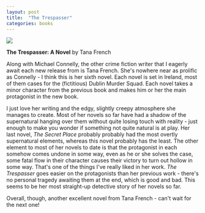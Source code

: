 ```yaml
---
layout: post
title:  "The Trespasser"
categories: books
---
```

<a target="_blank"  href="https://www.amazon.com/gp/product/0670026336/ref=as_li_tl?ie=UTF8&camp=1789&creative=9325&creativeASIN=0670026336&linkCode=as2&tag=42models-20&linkId=42e670e152b1a0fe8e81bc7520240315"><img border="0" src="//ws-na.amazon-adsystem.com/widgets/q?_encoding=UTF8&MarketPlace=US&ASIN=0670026336&ServiceVersion=20070822&ID=AsinImage&WS=1&Format=_SL160_&tag=42models-20" ></a><img src="//ir-na.amazon-adsystem.com/e/ir?t=42models-20&l=am2&o=1&a=0670026336" width="1" height="1" border="0" alt="" style="border:none !important; margin:0px !important;" />

**The Trespasser: A Novel** by Tana French

Along with Michael Connelly, the other crime fiction writer that I eagerly await each new release from is Tana French. She's nowhere near as prolific as Connelly - I think this is her sixth novel. Each novel is set in Ireland, most of them cases for the (fictitious) Dublin Murder Squad. Each novel takes a minor character from the previous book and makes him or her the main protagonist in the new book.

I just love her writing and the edgy, slightly creepy atmosphere she manages to create. Most of her novels so far have had a shadow of the supernatural hanging over them without quite losing touch with reality - just enough to make you wonder if something not quite natural is at play. Her last novel, *The Secret Place* probably probably had the most overtly supernatural elements, whereas this novel probably has the least. The other element to most of her novels to date is that the protagonist in each somehow comes undone in some way, even as he or she solves the case, some fatal flow in their character causes their victory to turn out hollow in some way. That's one of the things I've really liked in her work. *The Trespasser* goes easier on the protagonists than her previous work - there's no personal tragedy awaiting them at the end, which is good and bad. This seems to be her most straight-up detective story of her novels so far.

Overall, though, another excellent novel from Tana French - can't wait for the next one!